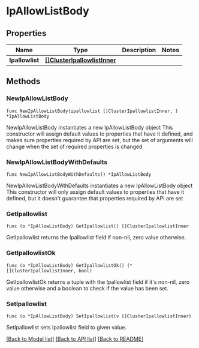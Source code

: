 # IpAllowListBody

## Properties

Name | Type | Description | Notes
------------ | ------------- | ------------- | -------------
**Ipallowlist** | [**[]ClusterIpallowlistInner**](ClusterIpallowlistInner.md) |  | 

## Methods

### NewIpAllowListBody

`func NewIpAllowListBody(ipallowlist []ClusterIpallowlistInner, ) *IpAllowListBody`

NewIpAllowListBody instantiates a new IpAllowListBody object
This constructor will assign default values to properties that have it defined,
and makes sure properties required by API are set, but the set of arguments
will change when the set of required properties is changed

### NewIpAllowListBodyWithDefaults

`func NewIpAllowListBodyWithDefaults() *IpAllowListBody`

NewIpAllowListBodyWithDefaults instantiates a new IpAllowListBody object
This constructor will only assign default values to properties that have it defined,
but it doesn't guarantee that properties required by API are set

### GetIpallowlist

`func (o *IpAllowListBody) GetIpallowlist() []ClusterIpallowlistInner`

GetIpallowlist returns the Ipallowlist field if non-nil, zero value otherwise.

### GetIpallowlistOk

`func (o *IpAllowListBody) GetIpallowlistOk() (*[]ClusterIpallowlistInner, bool)`

GetIpallowlistOk returns a tuple with the Ipallowlist field if it's non-nil, zero value otherwise
and a boolean to check if the value has been set.

### SetIpallowlist

`func (o *IpAllowListBody) SetIpallowlist(v []ClusterIpallowlistInner)`

SetIpallowlist sets Ipallowlist field to given value.



[[Back to Model list]](../README.md#documentation-for-models) [[Back to API list]](../README.md#documentation-for-api-endpoints) [[Back to README]](../README.md)


